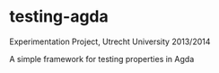 testing-agda
============

Experimentation Project, Utrecht University 2013/2014 

A simple framework for testing properties in Agda
